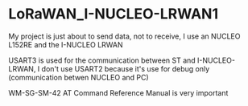 # LoRaWAN_I-NUCLEO-LRWAN1

My project is just about to send data, not to receive, I use an NUCLEO L152RE and the I-NUCLEO LRWAN

USART3 is used for the communication between ST and I-NUCLEO-LRWAN, I don't use USART2 because it's use for debug only (communication betwen NUCLEO and PC)

WM-SG-SM-42 AT Command Reference Manual is very important
